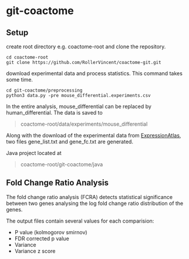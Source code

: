 # git-coactome



## Setup


create root directory e.g.  coactome-root  and clone the repository.
```
cd coactome-root
git clone https://github.com/RollerVincent/coactome-git.git
```

download experimental data and process statistics. This command takes some time.
```
cd git-coactome/preprocessing
python3 data.py -pre mouse_differential.experiments.csv
```
In the entire analysis, mouse_differential can be replaced by human_differential.
The data is saved to
> coactome-root/data/experiments/mouse_differential

Along with the download of the experimental data from [ExpressionAtlas](https://www.ebi.ac.uk/gxa/home), two files gene_list.txt and gene_fc.txt are generated.

Java project located at 
> coactome-root/git-coactome/java



## Fold Change Ratio Analysis

The fold change ratio analysis (FCRA) detects statistical significance between two genes analysing the log fold change ratio distribution of the genes.

The output files contain several values for each comparision:
* P value (kolmogorov smirnov)
* FDR corrected p value
* Variance 
* Variance z score




